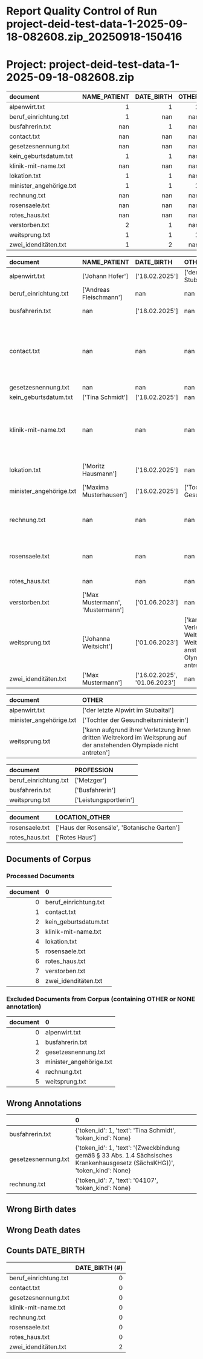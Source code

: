 
Report Quality Control of Run project-deid-test-data-1-2025-09-18-082608.zip_20250918-150416
============================================================================================
# Project: project-deid-test-data-1-2025-09-18-082608.zip



| document                |   NAME_PATIENT |   DATE_BIRTH |   OTHER |   PROFESSION |   LOCATION_ORGANIZATION |   LOCATION_CITY |   CONTACT_URL |   CONTACT_EMAIL |   LOCATION_HOSPITAL |   LOCATION_COUNTRY |   DATE |   LOCATION_STREET |   LOCATION_ZIP |   ID |   LOCATION_OTHER |   DATE_DEATH |
|:------------------------|---------------:|-------------:|--------:|-------------:|------------------------:|----------------:|--------------:|----------------:|--------------------:|-------------------:|-------:|------------------:|---------------:|-----:|-----------------:|-------------:|
| alpenwirt.txt           |              1 |            1 |       1 |          nan |                     nan |             nan |           nan |             nan |                 nan |                nan |    nan |               nan |            nan |  nan |              nan |          nan |
| beruf_einrichtung.txt   |              1 |          nan |     nan |            1 |                       1 |             nan |           nan |             nan |                 nan |                nan |    nan |               nan |            nan |  nan |              nan |          nan |
| busfahrerin.txt         |            nan |            1 |     nan |            1 |                       1 |             nan |           nan |             nan |                 nan |                nan |    nan |               nan |            nan |  nan |              nan |          nan |
| contact.txt             |            nan |          nan |     nan |          nan |                     nan |               2 |             2 |               5 |                 nan |                nan |    nan |               nan |            nan |  nan |              nan |          nan |
| gesetzesnennung.txt     |            nan |          nan |     nan |          nan |                     nan |             nan |           nan |             nan |                 nan |                nan |    nan |               nan |            nan |  nan |              nan |          nan |
| kein_geburtsdatum.txt   |              1 |            1 |     nan |          nan |                     nan |             nan |           nan |             nan |                 nan |                nan |    nan |               nan |            nan |  nan |              nan |          nan |
| klinik-mit-name.txt     |            nan |          nan |     nan |          nan |                     nan |               2 |           nan |             nan |                   3 |                  1 |    nan |               nan |            nan |  nan |              nan |          nan |
| lokation.txt            |              1 |            1 |     nan |          nan |                       1 |               1 |             1 |               1 |                   1 |                nan |      1 |                 1 |              1 |  nan |              nan |          nan |
| minister_angehörige.txt |              1 |            1 |       1 |          nan |                     nan |             nan |           nan |             nan |                 nan |                nan |    nan |               nan |            nan |  nan |              nan |          nan |
| rechnung.txt            |            nan |          nan |     nan |          nan |                       3 |               2 |           nan |             nan |                 nan |                nan |    nan |                 2 |              1 |    2 |              nan |          nan |
| rosensaele.txt          |            nan |          nan |     nan |          nan |                       1 |               1 |           nan |             nan |                 nan |                nan |    nan |                 1 |              1 |  nan |                2 |          nan |
| rotes_haus.txt          |            nan |          nan |     nan |          nan |                       1 |               1 |           nan |               1 |                 nan |                nan |    nan |                 1 |              1 |    1 |                1 |          nan |
| verstorben.txt          |              2 |            1 |     nan |          nan |                     nan |             nan |           nan |             nan |                 nan |                nan |      2 |               nan |            nan |  nan |              nan |            1 |
| weitsprung.txt          |              1 |            1 |       1 |            1 |                     nan |             nan |           nan |             nan |                 nan |                nan |      1 |               nan |            nan |  nan |              nan |          nan |
| zwei_idenditäten.txt    |              1 |            2 |     nan |          nan |                     nan |             nan |           nan |             nan |                 nan |                nan |      1 |               nan |            nan |    1 |              nan |          nan |



| document                | NAME_PATIENT                     | DATE_BIRTH                   | OTHER                                                                                                                  | PROFESSION             | LOCATION_ORGANIZATION                                                                                                   | LOCATION_CITY           | CONTACT_URL                                                                                                                                                           | CONTACT_EMAIL                                                                                                                                                       | LOCATION_HOSPITAL                                                                                                             | LOCATION_COUNTRY   | DATE                         | LOCATION_STREET                                       | LOCATION_ZIP   | ID                                        | LOCATION_OTHER                              | DATE_DEATH     |
|:------------------------|:---------------------------------|:-----------------------------|:-----------------------------------------------------------------------------------------------------------------------|:-----------------------|:------------------------------------------------------------------------------------------------------------------------|:------------------------|:----------------------------------------------------------------------------------------------------------------------------------------------------------------------|:--------------------------------------------------------------------------------------------------------------------------------------------------------------------|:------------------------------------------------------------------------------------------------------------------------------|:-------------------|:-----------------------------|:------------------------------------------------------|:---------------|:------------------------------------------|:--------------------------------------------|:---------------|
| alpenwirt.txt           | ['Johann Hofer']                 | ['18.02.2025']               | ['der letzte Alpwirt im Stubaital']                                                                                    | nan                    | nan                                                                                                                     | nan                     | nan                                                                                                                                                                   | nan                                                                                                                                                                 | nan                                                                                                                           | nan                | nan                          | nan                                                   | nan            | nan                                       | nan                                         | nan            |
| beruf_einrichtung.txt   | ['Andreas Fleischmann']          | nan                          | nan                                                                                                                    | ['Metzger']            | ['Schlachhof Schlacht-Gut']                                                                                             | nan                     | nan                                                                                                                                                                   | nan                                                                                                                                                                 | nan                                                                                                                           | nan                | nan                          | nan                                                   | nan            | nan                                       | nan                                         | nan            |
| busfahrerin.txt         | nan                              | ['18.02.2025']               | nan                                                                                                                    | ['Busfahrerin']        | ['Bahnbetrieben Musterstadt']                                                                                           | nan                     | nan                                                                                                                                                                   | nan                                                                                                                                                                 | nan                                                                                                                           | nan                | nan                          | nan                                                   | nan            | nan                                       | nan                                         | nan            |
| contact.txt             | nan                              | nan                          | nan                                                                                                                    | nan                    | nan                                                                                                                     | ['Leipzig']             | ['https://www.uniklinikum-leipzig.de/', 'https://www.uniklinikum-leipzig.de/PublishingImages/Seiten/UKL/Lageplan/lageplan-neu-uniklinikum-leipzig.jpg?RenditionID=5'] | ['max.mueller@medizin.uni-leipzig.de', 'nchi@med.uni-leipzig.de', 'onkologie@med.uni-leipzig.de', 'MB-IN-123@uni-klinik-leipzig.de', 's.peter@klinikum-leipzig.de'] | nan                                                                                                                           | nan                | nan                          | nan                                                   | nan            | nan                                       | nan                                         | nan            |
| gesetzesnennung.txt     | nan                              | nan                          | nan                                                                                                                    | nan                    | nan                                                                                                                     | nan                     | nan                                                                                                                                                                   | nan                                                                                                                                                                 | nan                                                                                                                           | nan                | nan                          | nan                                                   | nan            | nan                                       | nan                                         | nan            |
| kein_geburtsdatum.txt   | ['Tina Schmidt']                 | ['18.02.2025']               | nan                                                                                                                    | nan                    | nan                                                                                                                     | nan                     | nan                                                                                                                                                                   | nan                                                                                                                                                                 | nan                                                                                                                           | nan                | nan                          | nan                                                   | nan            | nan                                       | nan                                         | nan            |
| klinik-mit-name.txt     | nan                              | nan                          | nan                                                                                                                    | nan                    | nan                                                                                                                     | ['Dresdner', 'Dresden'] | nan                                                                                                                                                                   | nan                                                                                                                                                                 | ['Dresdner Universitätsklinikum', 'Universitätsklinikum Carl Gustav Carus', 'Universitätsklinikum Carl Gustav Carus Dresden'] | ['Ostsachsen']     | nan                          | nan                                                   | nan            | nan                                       | nan                                         | nan            |
| lokation.txt            | ['Moritz Hausmann']              | ['16.02.2025']               | nan                                                                                                                    | nan                    | ['Grünes Haus']                                                                                                         | ['Musterhausen']        | ['www.universitätsklinikum-musterhausen.de']                                                                                                                          | ['kontakt-per-mail@uniklinik-musterhausen.de']                                                                                                                      | ['Universitätsklinikum Musterstadt']                                                                                          | nan                | ['18.02.2025']               | ['Universitätsstraße 3']                              | ['01234']      | nan                                       | nan                                         | nan            |
| minister_angehörige.txt | ['Maxima Musterhausen']          | ['16.02.2025']               | ['Tochter der Gesundheitsministerin']                                                                                  | nan                    | nan                                                                                                                     | nan                     | nan                                                                                                                                                                   | nan                                                                                                                                                                 | nan                                                                                                                           | nan                | nan                          | nan                                                   | nan            | nan                                       | nan                                         | nan            |
| rechnung.txt            | nan                              | nan                          | nan                                                                                                                    | nan                    | ['LIFE Management Cluster', 'Institut für Medizinische Informatik, Statistik und Epidemiologie', 'Universität Leipzig'] | ['Leipzig']             | nan                                                                                                                                                                   | nan                                                                                                                                                                 | nan                                                                                                                           | nan                | nan                          | ['Philipp-Rosenthal-Straße 27', 'Härtelstraße 16-18'] | ['04103']      | ['DEUTDEDB476', 'DE32390400139542648643'] | nan                                         | nan            |
| rosensaele.txt          | nan                              | nan                          | nan                                                                                                                    | nan                    | ['Friedrich-Schiller-Universität Jena']                                                                                 | ['Jena']                | nan                                                                                                                                                                   | nan                                                                                                                                                                 | nan                                                                                                                           | nan                | nan                          | ['Fürstengraben 27']                                  | ['07743']      | nan                                       | ['Haus der Rosensäle', 'Botanische Garten'] | nan            |
| rotes_haus.txt          | nan                              | nan                          | nan                                                                                                                    | nan                    | ['LIFE Management Cluster']                                                                                             | ['Leipzig']             | nan                                                                                                                                                                   | ['info-life@lists.uni-leipzig.de']                                                                                                                                  | nan                                                                                                                           | nan                | nan                          | ['Philipp-Rosenthal-Str. 27']                         | ['04103']      | ['M']                                     | ['Rotes Haus']                              | nan            |
| verstorben.txt          | ['Max Mustermann', 'Mustermann'] | ['01.06.2023']               | nan                                                                                                                    | nan                    | nan                                                                                                                     | nan                     | nan                                                                                                                                                                   | nan                                                                                                                                                                 | nan                                                                                                                           | nan                | ['16.02.2025', '18.02.2025'] | nan                                                   | nan            | nan                                       | nan                                         | ['30.08.2026'] |
| weitsprung.txt          | ['Johanna Weitsicht']            | ['01.06.2023']               | ['kann aufgrund ihrer Verletzung ihren dritten Weltrekord im Weitsprung auf der anstehenden Olympiade nicht antreten'] | ['Leistungsportlerin'] | nan                                                                                                                     | nan                     | nan                                                                                                                                                                   | nan                                                                                                                                                                 | nan                                                                                                                           | nan                | ['16.02.2025']               | nan                                                   | nan            | nan                                       | nan                                         | nan            |
| zwei_idenditäten.txt    | ['Max Mustermann']               | ['16.02.2025', '01.06.2023'] | nan                                                                                                                    | nan                    | nan                                                                                                                     | nan                     | nan                                                                                                                                                                   | nan                                                                                                                                                                 | nan                                                                                                                           | nan                | ['18.02.2025']               | nan                                                   | nan            | ['45782389']                              | nan                                         | nan            |



| document                | OTHER                                                                                                                  |
|:------------------------|:-----------------------------------------------------------------------------------------------------------------------|
| alpenwirt.txt           | ['der letzte Alpwirt im Stubaital']                                                                                    |
| minister_angehörige.txt | ['Tochter der Gesundheitsministerin']                                                                                  |
| weitsprung.txt          | ['kann aufgrund ihrer Verletzung ihren dritten Weltrekord im Weitsprung auf der anstehenden Olympiade nicht antreten'] |



| document              | PROFESSION             |
|:----------------------|:-----------------------|
| beruf_einrichtung.txt | ['Metzger']            |
| busfahrerin.txt       | ['Busfahrerin']        |
| weitsprung.txt        | ['Leistungsportlerin'] |



| document       | LOCATION_OTHER                              |
|:---------------|:--------------------------------------------|
| rosensaele.txt | ['Haus der Rosensäle', 'Botanische Garten'] |
| rotes_haus.txt | ['Rotes Haus']                              |

## Documents of Corpus

### Processed Documents

|   document | 0                     |
|-----------:|:----------------------|
|          0 | beruf_einrichtung.txt |
|          1 | contact.txt           |
|          2 | kein_geburtsdatum.txt |
|          3 | klinik-mit-name.txt   |
|          4 | lokation.txt          |
|          5 | rosensaele.txt        |
|          6 | rotes_haus.txt        |
|          7 | verstorben.txt        |
|          8 | zwei_idenditäten.txt  |

### Excluded Documents from Corpus (containing OTHER or NONE annotation)

|   document | 0                       |
|-----------:|:------------------------|
|          0 | alpenwirt.txt           |
|          1 | busfahrerin.txt         |
|          2 | gesetzesnennung.txt     |
|          3 | minister_angehörige.txt |
|          4 | rechnung.txt            |
|          5 | weitsprung.txt          |

## Wrong Annotations

|                     | 0                                                                                                                          |
|:--------------------|:---------------------------------------------------------------------------------------------------------------------------|
| busfahrerin.txt     | {'token_id': 1, 'text': 'Tina Schmidt', 'token_kind': None}                                                                |
| gesetzesnennung.txt | {'token_id': 1, 'text': '(Zweckbindung gemäß § 33 Abs. 1.4 Sächsisches Krankenhausgesetz (SächsKHG))', 'token_kind': None} |
| rechnung.txt        | {'token_id': 7, 'text': '04107', 'token_kind': None}                                                                       |

## Wrong Birth dates



## Wrong Death dates



## Counts DATE_BIRTH

|                       |   DATE_BIRTH (#) |
|:----------------------|-----------------:|
| beruf_einrichtung.txt |                0 |
| contact.txt           |                0 |
| gesetzesnennung.txt   |                0 |
| klinik-mit-name.txt   |                0 |
| rechnung.txt          |                0 |
| rosensaele.txt        |                0 |
| rotes_haus.txt        |                0 |
| zwei_idenditäten.txt  |                2 |

